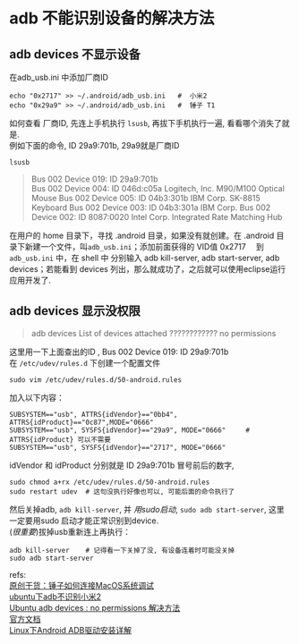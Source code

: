 # adb 不能识别设备的解决方法

## adb devices 不显示设备
在adb_usb.ini 中添加厂商ID

	echo "0x2717" >> ~/.android/adb_usb.ini   #  小米2
	echo "0x29a9" >> ~/.android/adb_usb.ini   #  锤子 T1

如何查看 厂商ID, 先连上手机执行 `lsusb`, 再拔下手机执行一遍, 看看哪个消失了就是.  
例如下面的命令, ID 29a9:701b,  29a9就是厂商ID

	lsusb
>Bus 002 Device 019: ID 29a9:701b  
Bus 002 Device 004: ID 046d:c05a Logitech, Inc. M90/M100 Optical Mouse
Bus 002 Device 005: ID 04b3:301b IBM Corp. SK-8815 Keyboard
Bus 002 Device 003: ID 04b3:301a IBM Corp. 
Bus 002 Device 002: ID 8087:0020 Intel Corp. Integrated Rate Matching Hub


在用户的 home 目录下，寻找 .android 目录，如果没有就创建。在 .android 目录下新建一个文件，叫`adb_usb.ini`；添加前面获得的 VID值  0x2717　 到 `adb_usb.ini` 中，在 shell 中 分别输入 adb kill-server, adb start-server, adb devices；若能看到 devices 列出，那么就成功了，之后就可以使用eclipse运行应用开发了.
## adb devices 显示没权限

> adb devices
List of devices attached 
????????????	no permissions

这里用一下上面查出的ID , Bus 002 Device 019: ID 29a9:701b  
在 `/etc/udev/rules.d` 下创建一个配置文件 

	sudo vim /etc/udev/rules.d/50-android.rules
加入以下内容：

    SUBSYSTEM=="usb", ATTRS{idVendor}=="0bb4", ATTRS{idProduct}=="0c87",MODE="0666"
    SUBSYSTEM=="usb", SYSFS{idVendor}=="29a9", MODE="0666"     # ATTRS{idProduct} 可以不需要
    SUBSYSTEM=="usb", SYSFS{idVendor}=="2717", MODE="0666"     
idVendor  和 idProduct 分别就是 ID 29a9:701b  冒号前后的数字,  

	sudo chmod a+rx /etc/udev/rules.d/50-android.rules
	sudo restart udev  # 这句没执行好像也可以, 可能后面的命令执行了
然后关掉adb, `adb kill-server`, 并 *用sudo启动*, `sudo adb start-server`,  这里一定要用sudo 启动才能正常识别到device.  
(*很重要*)拔掉usb重新连上再执行：

	adb kill-server    # 记得看一下关掉了没, 有设备连着时可能没关掉
	sudo adb start-server

refs:  
[原创干货：锤子如何连接MacOS系统调试][1]   
[ubuntu下adb不识别小米2][2]  
[Ubuntu adb devices : no permissions 解决方法 ][3]  
[官方文档][4]  
[Linux下Android ADB驱动安装详解 ][5]  




[1]: http://bbs.smartisan.cn/forum.php?mod=viewthread&tid=60812
[2]: http://blog.sina.com.cn/s/blog_6f7af91301018wpe.html
[3]: http://blog.csdn.net/chychc/article/details/7276294
[4]: http://developer.android.com/tools/device.html
[5]: http://blog.csdn.net/zhenwenxian/article/details/5901350